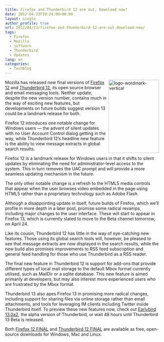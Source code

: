 ```yaml
---
title: Firefox and Thunderbird 12 are out, Download now!
date: 2012-04-23T19:24:00+00:00
layout: single
author_profile: true
url: 2012/04/23/firefox-and-thunderbird-12-are-out-download-now/
tags:
  - Firefox
  - Mozilla
  - software
  - Thunderbird
  - Updates
lang: en
categories: 
  - TechBlog
---
```

[<img title="logo-wordmark-vertical" border="0" alt="logo-wordmark-vertical" align="right" src="http://lh6.ggpht.com/-F_olJFSMi8A/T5Wle94NaNI/AAAAAAAAFoA/4el-Gt-Y2ww/logo-wordmark-vertical_thumb%25255B1%25255D.png?imgmax=800" width="165" height="240" />](http://lh6.ggpht.com/-JoKfyFZQw3k/T5WlZ2MFYII/AAAAAAAAFn4/c4V5Bhd0amA/s1600-h/logo-wordmark-vertical%25255B3%25255D.png)Mozilla has released new final versions of [Firefox 12](http://www.downloadcrew.com/article/24333-firefox) and [Thunderbird 12](http://www.downloadcrew.com/article/24287-mozilla_thunderbird), its open source browser and email messaging tools. Neither update, despite the new version number, contains much in the way of exciting new features, but developments on future builds suggest version 13 could be a landmark release for both. 

Firefox 12 introduces one notable change for Windows users — the advent of silent updates with no User Account Control dialog getting in the way, while Thunderbird 12’s headline new feature is the ability to view message extracts in global search results. 

Firefox 12 is a landmark release for Windows users in that it shifts to silent updates by eliminating the need for administrator-level access to the system. This in turn removes the UAC prompt and will provide a more seamless updating mechanism in the future. 

The only other notable change is a refresh to the HTML5 media controls that appear when the user browses video embedded in the page using HTML5 rather than a proprietary technology such as Adobe Flash. 

Although a disappointing update in itself, future builds of Firefox, which we’ll profile in more depth in a later post, promise some radical revamps, including major changes to the user interface. These will start to appear in Firefox 13, which is currently slated to move to the Beta channel tomorrow, on April 24. 

Like its cousin, Thunderbird 12 has little in the way of eye-catching new features. Those using its global search tools will, however, be pleased to see that message extracts are now displayed in the search results, while the new build also promises improvements to RSS feed subscription and general feed handling for those who use Thunderbird as a RSS reader. 

The final new feature in Thunderbird 12 is support for add-ons that provide different types of local mail storage to the default Mbox format currently utilised, such as MailDir or a sqlite database. This new feature is aimed primarily at developers, but may also interest more experienced users who are frustrated by the Mbox format. 

Thunderbird 13 also apes Firefox 13 in promising more radical changes, including support for sharing files via online storage rather than email attachments, and tools for leveraging IM clients including Twitter inside Thunderbird itself. To preview these new features now, check out [Earlybird 13.0a2](http://www.downloadcrew.com/article/24473-mozilla_earlybird), the alpha version of Thunderbird, or wait 48 hours until Thunderbird 13 Beta is released. 

Both [Firefox 12 FINAL](http://www.downloadcrew.com/article/24333-firefox) and [Thunderbird 12 FINAL](http://www.downloadcrew.com/article/24287-mozilla_thunderbird) are available as free, open-source downloads for Windows, Mac and Linux.